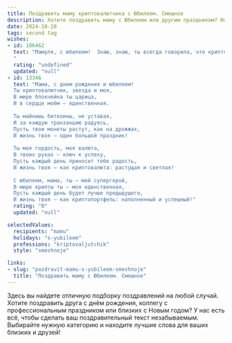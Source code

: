 ```yaml
---
title: Поздравить маму криптовалютчика с Юбилеем. Смешное
description: Хотите поздравить маму с Юбилеем или другим праздником? Наш ИИ создаст незабываемое поздравление, а вы обязательно выделитесь среди других.  
date: 2024-10-28
tags: second tag
wishes:
- id: 106462
  text: "Мамуля, с юбилеем!  Знаю, знаю, ты всегда говорила, что криптовалюты – это несерьезно, а тут – бац! – и ты сама королева биткоинов!  Пусть твой капитал растёт быстрее, чем цена на хорошую водку, а  здоровья тебе –  больше, чем нулей на твоём балансе!  С праздником!
  "
  rating: "undefined"
  updated: "null"
- id: 13346
  text: "Мама, с днем рождения и юбилеем!
  Ты криптовалютчик, звезда и моя,
  В мире блокчейна ты царица,
  И в сердце моём – единственная.
  
  Ты майнишь биткоины, не уставая,
  И за каждую транзакцию радуясь,
  Пусть твои монеты растут, как на дрожжах,
  И жизнь твоя – один большой праздник!
  
  Ты моя гордость, моя валюта,
  В твоих руках – ключ к успеху,
  Пусть каждый день приносит тебе радость,
  И жизнь твоя – как криптовалюта: растущая и светлая!
  
  С юбилеем, мама, ты – мой супергерой,
  В мире крипты ты – моя единственная,
  Пусть каждый день будет лучше предыдущего,
  И жизнь твоя – как криптопортфель: наполненный и успешный!"
  rating: "0"
  updated: "null"

selectedValues:
  recipients: "mamu"
  holidays: "s-yubileem"
  professions: "kriptovaljutchik"
  style: "smeshnoje"

links:
- slug: "pozdravit-mamu-s-yubileem-smeshnoje"
  title: "Поздравить маму с Юбилеем. Смешное"
---
```


Здесь вы найдете отличную подборку поздравлений на любой случай. 
Хотите поздравить друга с днём рождения, коллегу с профессиональным праздником или близких с Новым годом? У нас есть всё, чтобы сделать ваш поздравительный текст незабываемым. Выбирайте нужную категорию и находите лучшие слова для ваших близких и друзей!
